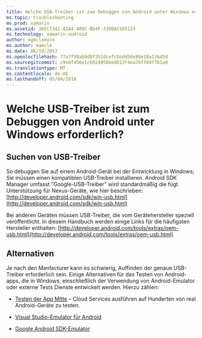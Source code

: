 ```yaml
---
title: Welche USB-Treiber ist zum Debuggen von Android unter Windows erforderlich?
ms.topic: troubleshooting
ms.prod: xamarin
ms.assetid: 36EC7341-A2A4-409C-BD4F-330BAC505123
ms.technology: xamarin-android
author: mgmclemore
ms.author: mamcle
ms.date: 06/19/2017
ms.openlocfilehash: 77a7f50ab9d8f351dcefcbbdd50e88e18a13645d
ms.sourcegitcommit: c9ebf456e1c6924956bedb13f4ea78ff09f7b1a0
ms.translationtype: MT
ms.contentlocale: de-DE
ms.lasthandoff: 05/04/2018
---
```

# <a name="what-usb-drivers-do-i-need-to-debug-android-on-windows"></a>Welche USB-Treiber ist zum Debuggen von Android unter Windows erforderlich?

## <a name="finding-usb-drivers"></a>Suchen von USB-Treiber

So debuggen Sie auf einem Android-Gerät bei der Entwicklung in Windows; Sie müssen einen kompatiblen USB-Treiber installieren. Android SDK Manager umfasst "Google-USB-Treiber" wird standardmäßig die fügt Unterstützung für Nexus-Geräte, wie hier beschrieben: [http://developer.android.com/sdk/win-usb.html](http://developer.android.com/sdk/win-usb.html)

Bei anderen Geräten müssen USB-Treiber, die vom Gerätehersteller speziell veröffentlicht. In diesem Handbuch werden einige Links für die häufigsten Hersteller enthalten: [http://developer.android.com/tools/extras/oem-usb.html](http://developer.android.com/tools/extras/oem-usb.html)

## <a name="alternatives"></a>Alternativen

Je nach den Manfacturer kann es schwierig, Auffinden der genaue USB-Treiber erforderlich sein. Einige Alternativen für das Testen von Android-apps, die in Windows, einschließlich der Verwendung von Android-Emulator oder externe Tests Dienste entwickelt werden. Hierzu zählen:

- [Testen der App Mitte](https://docs.microsoft.com/appcenter/test-cloud/) – Cloud Services ausführen auf Hunderten von real Android-Geräte zu testen.

- [Visual Studio-Emulator für Android](https://www.visualstudio.com/en-us/features/msft-android-emulator-vs.aspx)

- [Google Android SDK-Emulator](~/android/deploy-test/debugging/android-sdk-emulator/index.md)

